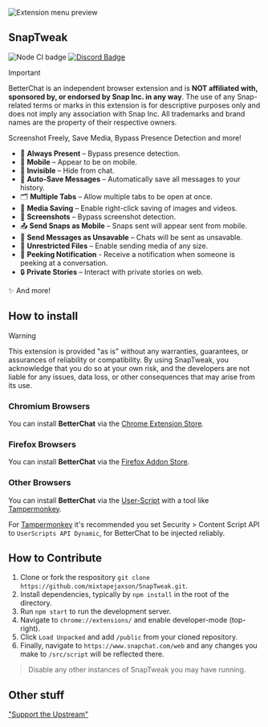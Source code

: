![Extension menu preview](https://github.com/user-attachments/assets/be8f5858-4f11-43f0-ad09-28f5e2c1ddb2)

## SnapTweak

![Node CI badge](https://github.com/dclstn/better-chat/actions/workflows/node.js.yml/badge.svg)
[![Discord Badge](https://dcbadge.limes.pink/api/server/https://discord.gg/hpmjAJZR3H?style=flat)](https://discord.gg/hpmjAJZR3H)

> [!IMPORTANT]  
> BetterChat is an independent browser extension and is **NOT affiliated with, sponsored by, or endorsed by Snap Inc. in any way**. The use of any Snap-related terms or marks in this extension is for descriptive purposes only and does not imply any association with Snap Inc. All trademarks and brand names are the property of their respective owners.

Screenshot Freely, Save Media, Bypass Presence Detection and more!

- 👤 **Always Present** – Bypass presence detection.
- 📱 **Mobile** – Appear to be on mobile.
- 👻 **Invisible** – Hide from chat.
- 💾 **Auto-Save Messages** – Automatically save all messages to your history.
- 🗂️ **Multiple Tabs** – Allow multiple tabs to be open at once.
- 💾 **Media Saving** – Enable right-click saving of images and videos.
- 📸 **Screenshots** – Bypass screenshot detection.
- 📤 **Send Snaps as Mobile** – Snaps sent will appear sent from mobile.
- 🚫 **Send Messages as Unsavable** – Chats will be sent as unsavable.
- 📂 **Unrestricted Files** – Enable sending media of any size.
- 🫣 **Peeking Notification** - Receive a notification when someone is peeking at a conversation.
- 🔒 **Private Stories** – Interact with private stories on web.

✨ And more!

## How to install

> [!WARNING]
> This extension is provided "as is" without any warranties, guarantees, or assurances of reliability or compatibility. By using SnapTweak, you acknowledge that you do so at your own risk, and the developers are not liable for any issues, data loss, or other consequences that may arise from its use.

### Chromium Browsers

You can install **BetterChat** via the [Chrome Extension Store](https://chrome.google.com/webstore/detail/betterchat/bomphfefmmkghdkkpjdafehnmfpifook).

### Firefox Browsers

You can install **BetterChat** via the [Firefox Addon Store](https://addons.mozilla.org/firefox/addon/betterchat/).

### Other Browsers

You can install **BetterChat** via the [User-Script](https://better-chat.vasp.dev/build/userscript.js) with a tool like [Tampermonkey](https://www.tampermonkey.net/).

For [Tampermonkey](https://www.tampermonkey.net/) it's recommended you set Security > Content Script API to `UserScripts API Dynamic`, for BetterChat to be injected reliably.

## How to Contribute

1. Clone or fork the respository `git clone https://github.com/mixtapejaxson/SnapTweak.git`.
2. Install dependencies, typically by `npm install` in the root of the directory.
3. Run `npm start` to run the development server.
4. Navigate to `chrome://extensions/` and enable developer-mode (top-right).
5. Click `Load Unpacked` and add `/public` from your cloned repository.
6. Finally, navigate to `https://www.snapchat.com/web` and any changes you make to `/src/script` will be reflected there.

> Disable any other instances of SnapTweak you may have running.

## Other stuff

["Support the Upstream"](https://www.buymeacoffee.com/dclstn)

